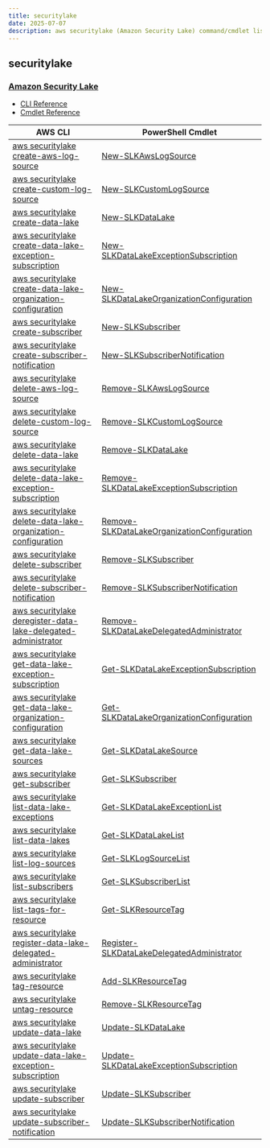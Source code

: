 ```yaml
---
title: securitylake
date: 2025-07-07
description: aws securitylake (Amazon Security Lake) command/cmdlet list.
---
```


## securitylake

### [Amazon Security Lake](https://aws.amazon.com/security-lake/)

* [CLI Reference](https://awscli.amazonaws.com/v2/documentation/api/latest/reference/securitylake/index.html)
* [Cmdlet Reference](https://docs.aws.amazon.com/powershell/latest/reference/items/SecurityLake_cmdlets.html)

|AWS CLI|PowerShell Cmdlet|
|----|----|
|[aws securitylake create-aws-log-source](https://awscli.amazonaws.com/v2/documentation/api/latest/reference/securitylake/create-aws-log-source.html)|[New-SLKAwsLogSource](https://docs.aws.amazon.com/powershell/latest/reference/items/New-SLKAwsLogSource.html)|
|[aws securitylake create-custom-log-source](https://awscli.amazonaws.com/v2/documentation/api/latest/reference/securitylake/create-custom-log-source.html)|[New-SLKCustomLogSource](https://docs.aws.amazon.com/powershell/latest/reference/items/New-SLKCustomLogSource.html)|
|[aws securitylake create-data-lake](https://awscli.amazonaws.com/v2/documentation/api/latest/reference/securitylake/create-data-lake.html)|[New-SLKDataLake](https://docs.aws.amazon.com/powershell/latest/reference/items/New-SLKDataLake.html)|
|[aws securitylake create-data-lake-exception-subscription](https://awscli.amazonaws.com/v2/documentation/api/latest/reference/securitylake/create-data-lake-exception-subscription.html)|[New-SLKDataLakeExceptionSubscription](https://docs.aws.amazon.com/powershell/latest/reference/items/New-SLKDataLakeExceptionSubscription.html)|
|[aws securitylake create-data-lake-organization-configuration](https://awscli.amazonaws.com/v2/documentation/api/latest/reference/securitylake/create-data-lake-organization-configuration.html)|[New-SLKDataLakeOrganizationConfiguration](https://docs.aws.amazon.com/powershell/latest/reference/items/New-SLKDataLakeOrganizationConfiguration.html)|
|[aws securitylake create-subscriber](https://awscli.amazonaws.com/v2/documentation/api/latest/reference/securitylake/create-subscriber.html)|[New-SLKSubscriber](https://docs.aws.amazon.com/powershell/latest/reference/items/New-SLKSubscriber.html)|
|[aws securitylake create-subscriber-notification](https://awscli.amazonaws.com/v2/documentation/api/latest/reference/securitylake/create-subscriber-notification.html)|[New-SLKSubscriberNotification](https://docs.aws.amazon.com/powershell/latest/reference/items/New-SLKSubscriberNotification.html)|
|[aws securitylake delete-aws-log-source](https://awscli.amazonaws.com/v2/documentation/api/latest/reference/securitylake/delete-aws-log-source.html)|[Remove-SLKAwsLogSource](https://docs.aws.amazon.com/powershell/latest/reference/items/Remove-SLKAwsLogSource.html)|
|[aws securitylake delete-custom-log-source](https://awscli.amazonaws.com/v2/documentation/api/latest/reference/securitylake/delete-custom-log-source.html)|[Remove-SLKCustomLogSource](https://docs.aws.amazon.com/powershell/latest/reference/items/Remove-SLKCustomLogSource.html)|
|[aws securitylake delete-data-lake](https://awscli.amazonaws.com/v2/documentation/api/latest/reference/securitylake/delete-data-lake.html)|[Remove-SLKDataLake](https://docs.aws.amazon.com/powershell/latest/reference/items/Remove-SLKDataLake.html)|
|[aws securitylake delete-data-lake-exception-subscription](https://awscli.amazonaws.com/v2/documentation/api/latest/reference/securitylake/delete-data-lake-exception-subscription.html)|[Remove-SLKDataLakeExceptionSubscription](https://docs.aws.amazon.com/powershell/latest/reference/items/Remove-SLKDataLakeExceptionSubscription.html)|
|[aws securitylake delete-data-lake-organization-configuration](https://awscli.amazonaws.com/v2/documentation/api/latest/reference/securitylake/delete-data-lake-organization-configuration.html)|[Remove-SLKDataLakeOrganizationConfiguration](https://docs.aws.amazon.com/powershell/latest/reference/items/Remove-SLKDataLakeOrganizationConfiguration.html)|
|[aws securitylake delete-subscriber](https://awscli.amazonaws.com/v2/documentation/api/latest/reference/securitylake/delete-subscriber.html)|[Remove-SLKSubscriber](https://docs.aws.amazon.com/powershell/latest/reference/items/Remove-SLKSubscriber.html)|
|[aws securitylake delete-subscriber-notification](https://awscli.amazonaws.com/v2/documentation/api/latest/reference/securitylake/delete-subscriber-notification.html)|[Remove-SLKSubscriberNotification](https://docs.aws.amazon.com/powershell/latest/reference/items/Remove-SLKSubscriberNotification.html)|
|[aws securitylake deregister-data-lake-delegated-administrator](https://awscli.amazonaws.com/v2/documentation/api/latest/reference/securitylake/deregister-data-lake-delegated-administrator.html)|[Remove-SLKDataLakeDelegatedAdministrator](https://docs.aws.amazon.com/powershell/latest/reference/items/Remove-SLKDataLakeDelegatedAdministrator.html)|
|[aws securitylake get-data-lake-exception-subscription](https://awscli.amazonaws.com/v2/documentation/api/latest/reference/securitylake/get-data-lake-exception-subscription.html)|[Get-SLKDataLakeExceptionSubscription](https://docs.aws.amazon.com/powershell/latest/reference/items/Get-SLKDataLakeExceptionSubscription.html)|
|[aws securitylake get-data-lake-organization-configuration](https://awscli.amazonaws.com/v2/documentation/api/latest/reference/securitylake/get-data-lake-organization-configuration.html)|[Get-SLKDataLakeOrganizationConfiguration](https://docs.aws.amazon.com/powershell/latest/reference/items/Get-SLKDataLakeOrganizationConfiguration.html)|
|[aws securitylake get-data-lake-sources](https://awscli.amazonaws.com/v2/documentation/api/latest/reference/securitylake/get-data-lake-sources.html)|[Get-SLKDataLakeSource](https://docs.aws.amazon.com/powershell/latest/reference/items/Get-SLKDataLakeSource.html)|
|[aws securitylake get-subscriber](https://awscli.amazonaws.com/v2/documentation/api/latest/reference/securitylake/get-subscriber.html)|[Get-SLKSubscriber](https://docs.aws.amazon.com/powershell/latest/reference/items/Get-SLKSubscriber.html)|
|[aws securitylake list-data-lake-exceptions](https://awscli.amazonaws.com/v2/documentation/api/latest/reference/securitylake/list-data-lake-exceptions.html)|[Get-SLKDataLakeExceptionList](https://docs.aws.amazon.com/powershell/latest/reference/items/Get-SLKDataLakeExceptionList.html)|
|[aws securitylake list-data-lakes](https://awscli.amazonaws.com/v2/documentation/api/latest/reference/securitylake/list-data-lakes.html)|[Get-SLKDataLakeList](https://docs.aws.amazon.com/powershell/latest/reference/items/Get-SLKDataLakeList.html)|
|[aws securitylake list-log-sources](https://awscli.amazonaws.com/v2/documentation/api/latest/reference/securitylake/list-log-sources.html)|[Get-SLKLogSourceList](https://docs.aws.amazon.com/powershell/latest/reference/items/Get-SLKLogSourceList.html)|
|[aws securitylake list-subscribers](https://awscli.amazonaws.com/v2/documentation/api/latest/reference/securitylake/list-subscribers.html)|[Get-SLKSubscriberList](https://docs.aws.amazon.com/powershell/latest/reference/items/Get-SLKSubscriberList.html)|
|[aws securitylake list-tags-for-resource](https://awscli.amazonaws.com/v2/documentation/api/latest/reference/securitylake/list-tags-for-resource.html)|[Get-SLKResourceTag](https://docs.aws.amazon.com/powershell/latest/reference/items/Get-SLKResourceTag.html)|
|[aws securitylake register-data-lake-delegated-administrator](https://awscli.amazonaws.com/v2/documentation/api/latest/reference/securitylake/register-data-lake-delegated-administrator.html)|[Register-SLKDataLakeDelegatedAdministrator](https://docs.aws.amazon.com/powershell/latest/reference/items/Register-SLKDataLakeDelegatedAdministrator.html)|
|[aws securitylake tag-resource](https://awscli.amazonaws.com/v2/documentation/api/latest/reference/securitylake/tag-resource.html)|[Add-SLKResourceTag](https://docs.aws.amazon.com/powershell/latest/reference/items/Add-SLKResourceTag.html)|
|[aws securitylake untag-resource](https://awscli.amazonaws.com/v2/documentation/api/latest/reference/securitylake/untag-resource.html)|[Remove-SLKResourceTag](https://docs.aws.amazon.com/powershell/latest/reference/items/Remove-SLKResourceTag.html)|
|[aws securitylake update-data-lake](https://awscli.amazonaws.com/v2/documentation/api/latest/reference/securitylake/update-data-lake.html)|[Update-SLKDataLake](https://docs.aws.amazon.com/powershell/latest/reference/items/Update-SLKDataLake.html)|
|[aws securitylake update-data-lake-exception-subscription](https://awscli.amazonaws.com/v2/documentation/api/latest/reference/securitylake/update-data-lake-exception-subscription.html)|[Update-SLKDataLakeExceptionSubscription](https://docs.aws.amazon.com/powershell/latest/reference/items/Update-SLKDataLakeExceptionSubscription.html)|
|[aws securitylake update-subscriber](https://awscli.amazonaws.com/v2/documentation/api/latest/reference/securitylake/update-subscriber.html)|[Update-SLKSubscriber](https://docs.aws.amazon.com/powershell/latest/reference/items/Update-SLKSubscriber.html)|
|[aws securitylake update-subscriber-notification](https://awscli.amazonaws.com/v2/documentation/api/latest/reference/securitylake/update-subscriber-notification.html)|[Update-SLKSubscriberNotification](https://docs.aws.amazon.com/powershell/latest/reference/items/Update-SLKSubscriberNotification.html)|

